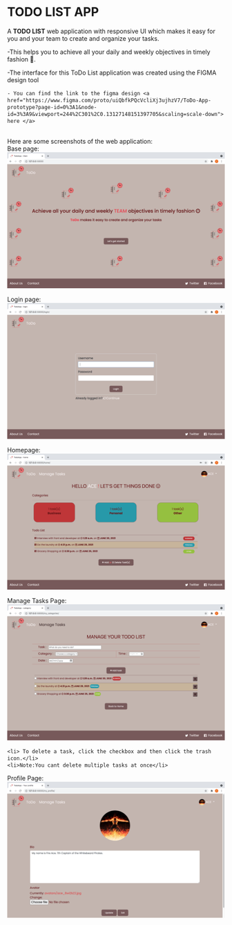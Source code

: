 # TODO LIST APP

A <strong>TODO LIST</strong> web application with responsive UI which makes it easy for you and your team to create and organize your tasks. 

-This helps you to achieve all your daily and weekly objectives in timely fashion :slightly_smiling_face:.


-The interface for this ToDo List application was created using the FIGMA design tool 
  ```shell
- You can find the link to the figma design <a href="https://www.figma.com/proto/uiQbfkPQcVcliXj3ujhzV7/ToDo-App-prototype?page-id=0%3A1&node-id=3%3A9&viewport=244%2C301%2C0.13127148151397705&scaling=scale-down"> here </a> 
 ```

<br>
Here are some screenshots of the web application:
<br>
Base page: <img src="./todoapp/static/Base_page.png"> 

Login page: <img src="./todoapp/static/Login.png"> 

Homepage: <img src="./todoapp/static/Homepage.png"> 

Manage Tasks Page:  <img src="./todoapp/static/Manage_page.png"> 
 ```shell
 <li> To delete a task, click the checkbox and then click the trash icon.</li>
 <li>Note:You cant delete multiple tasks at once</li>
 ```

Profile Page: <img src="./todoapp/static/Profile.png"> 

